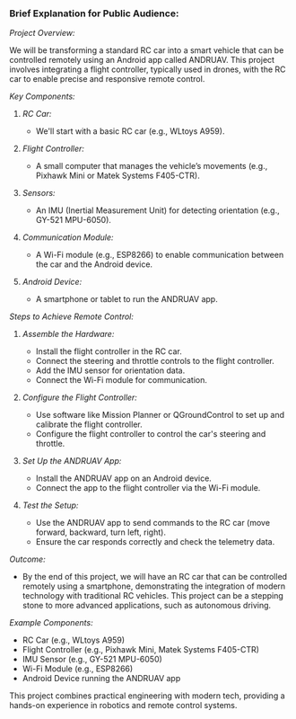### Brief Explanation for Public Audience:

*Project Overview:*

We will be transforming a standard RC car into a smart vehicle that can be controlled remotely using an Android app called ANDRUAV. This project involves integrating a flight controller, typically used in drones, with the RC car to enable precise and responsive remote control.

*Key Components:*

1. *RC Car:* 
   - We'll start with a basic RC car (e.g., WLtoys A959).
   
2. *Flight Controller:* 
   - A small computer that manages the vehicle’s movements (e.g., Pixhawk Mini or Matek Systems F405-CTR).

3. *Sensors:*
   - An IMU (Inertial Measurement Unit) for detecting orientation (e.g., GY-521 MPU-6050).

4. *Communication Module:*
   - A Wi-Fi module (e.g., ESP8266) to enable communication between the car and the Android device.

5. *Android Device:*
   - A smartphone or tablet to run the ANDRUAV app.

*Steps to Achieve Remote Control:*

1. *Assemble the Hardware:*
   - Install the flight controller in the RC car.
   - Connect the steering and throttle controls to the flight controller.
   - Add the IMU sensor for orientation data.
   - Connect the Wi-Fi module for communication.

2. *Configure the Flight Controller:*
   - Use software like Mission Planner or QGroundControl to set up and calibrate the flight controller.
   - Configure the flight controller to control the car's steering and throttle.

3. *Set Up the ANDRUAV App:*
   - Install the ANDRUAV app on an Android device.
   - Connect the app to the flight controller via the Wi-Fi module.

4. *Test the Setup:*
   - Use the ANDRUAV app to send commands to the RC car (move forward, backward, turn left, right).
   - Ensure the car responds correctly and check the telemetry data.

*Outcome:*
- By the end of this project, we will have an RC car that can be controlled remotely using a smartphone, demonstrating the integration of modern technology with traditional RC vehicles. This project can be a stepping stone to more advanced applications, such as autonomous driving.

*Example Components:*
- RC Car (e.g., WLtoys A959)
- Flight Controller (e.g., Pixhawk Mini, Matek Systems F405-CTR)
- IMU Sensor (e.g., GY-521 MPU-6050)
- Wi-Fi Module (e.g., ESP8266)
- Android Device running the ANDRUAV app

This project combines practical engineering with modern tech, providing a hands-on experience in robotics and remote control systems.
